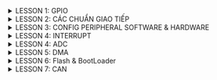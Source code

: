 <details><summary>LESSON 1: GPIO</summary>
</p>
  
### Để cấu hình cho ngoại vi GPIO ta follow theo các bước sau: ###
  
  ![image](https://github.com/NguyenNgocQuyen29/Embedded-System/assets/124705679/8b64ddcf-fd3c-4214-b78c-0e90d7be0214)
     
 - **Cấp xung clock cho ngoại vi**: ta nhìn vào diagram của con vi điều khiển ta thấy sử dụng API được cấp sẵn cho từng bus, các ngoại vi trên bus được cấp xung thông qua việc truyền thông số vào các API.
     
      ![image](https://github.com/NguyenNgocQuyen29/Embedded-System/assets/124705679/011fe33b-f1ee-42d7-83c3-b939150eb278)

    - Ví dụ: nếu bạn muốn sử dụng chân PA2 thì bạn phải cấp xung cho GPIO, muốn cấp xung cho GPIO thì phải cấp xung cho bus mà GPIO treo lên là APB2.
    - Trong VDK STM32 thì thanh ghi dùng để cấp clock là thanh ghi **RCC**
    - Mình sử dụng thư viện chuẩn, cú pháp để cấp/không cấp clock cho một ngoại vi là: **RCC_@PeriphClockCmd(A, B)** , với @ là tên bus mà mình muốn cấp clock(AHB, APB1, APB2), A là ngoại vi mà mình muốn cấp
 clock(RCC_APB2Periph_GPIOC,....), B là cho phép cấp/không cấp (ENABLE,...).
- **Cấu hình GPIO**: GPIO có các tham số đó là pin, mode, speed.
  - Pin: là chân mà bạn muốn dùng( 0->15)
  - Mode: loại chức năng mà bạn muốn dùng, 2 chức năng cơ bản nhất của GPIO chính là Input và Output. Cú pháp để dùng: **GPIO_Mode_Out_PP** //push-
    
    👀👀Input:(đầu vào) có nhiều loại ví dụ như **floating, input_pullup, input_pulldown**
       - floating : tín hiệu trên chân GPIO mặc định ở trạng thái không xác định thường phụ thuộc vào nguồn ở bên 
       - input_pullup: dùng điện trở kéo lên nguồn, trạng thái mặc định là 1.
       - input_pulldown: dùng điện trở kéo xuống đất, trạng thái mặc định là 0.
         
    *Để hiểu rõ hơn thì nôn na là: ví dụ bạn có 1 nút nhấn đi, bạn để trạng thái mặc định là 1(tức là chưa làm gì thì trạng thái nó là 1), khi tác động trạng thái nó là 0. Lúc đó bạn thiết kế bài toán
là nhấn nút led sẽ sáng thì làm sao nó biết được là bạn nhấn nút? thì lúc đó nếu nó nhận được tín hiệu 0(tức là có sự thay đổi trạng thái từ 0 về 1) thì nó sẽ thực hiện lệnh bật đèn.*

    👀👀Output: ở ví dụ trên thì nút nhấn là input và led là output, output có 2 loại đó là opendrain và push-pull(pull-up & pull-down).
       - open drain: Khi sử dụng mode Push-pull thì trong đó nó cấu hình sẵn một điện trở rồi(kéo lên hoặc kéo xuống) nhưng ở I2C nó đã có sẵn điện trở kéo lên rồi, nên dùng OD để không cần điện trở kéo cho vi điều khiển nữa. Tại vì mình đã có điện trở kéo lên rồi giờ config thêm nó sẽ gây xung đột 
         
       - push pull: cũng có 2 chế độ **pull-up & pull-down** giống ở phía trên.
         
    *Khi nào dùng opendrain và khi nào dùng push-pull? Khi bạn muốn on/off,pwm thì dùng push. Còn opendrain thì với những giao thức nào ở trạng thái mặc định của nó đã có trở kéo lên nguồn rồi thì trong vi điều khiển ko cần dùng nữa ví dụ:làm việc với giao thức I2C 😊*

  - Speed: tốc độ đáp ứng thì tùy mình thôi.
    
  **Vấn đề đặt ra ở đây là? trong một chương trình mình muốn dùng 1 lúc nhiều chân đi chẳng lẻ lần nào mình cũng gọi các tham số ra , như thế sẽ rất chi là mệt, nên để tối ưu thì mình sẽ tạo 1 struct mà nó
    có cùng tính chất như:mode, pin, speed. Trong thư viện chuẩn, struct đó có tên là** GPIO_InitTypeDef. Struct là một kiểu dữ liệu nên mình sẽ khai báo 1 biến và dùng biến đó trỏ tới các tham số trong struct. Các cấuhình sẽ lưu giá trị vào biến đó.
Vậy là đã cấu hình cho 1 chân đã xong, và mình sẽ truyền 2 tham số đó là **tên GPIO**:GPIO cần dùng và **cấu hình mình vừa mới config**: con trỏ tới biến đó.

</p>

</details>


<details><summary>LESSON 2: CÁC CHUẨN GIAO TIẾP</summary>
<p>
  
### 1.Truyền nhận dữ liệu ##
Việc truyền nhận dữ liệu thực chất là việc truyền nhận các tín hiệu điện áp biểu diễn cho các bit, điện áp được truyền nhận trên các chân của Vi điều khiển. 

![image](https://github.com/NguyenNgocQuyen29/Embedded-System/assets/124705679/835ae92d-4018-4b5d-a82c-ed16c9e2bf43)
**Câu hỏi được đặt ra ở đây là :ví dụ 2 bit liền kề nó có cùng mức điện áp thì làm sao MCU nhận biết được đó là 2 bit?** => Đó là lí do tại sao có các kiểu giao tiếp sau đây.
### 2.SPI - Serial Peripheral Interface ##
SPI 
  >- Là chuẩn giao tiếp nối tiếp(các bit sẽ được truyền đi lần lượt) đồng bộ.
  >- Hoạt động ở chế độ song công(ở cùng thời điểm có thể vừa truyền vừa nhận).
  >- Sử dụng 4 dây.
![image](https://github.com/NguyenNgocQuyen29/Embedded-System/assets/124705679/6fcc1cb1-7746-4101-94ba-497b05fcc2a8)

>- SCK: Serial Clock. Thiết bị tạo clock là master và cung cấp clock cho slave. Sở dỉ là giao tiếp đồng bộ vì kiểu master và slave có chung 1 dây SCK để điều khiển truyền hay nhận của 2 thiết bị.
>- MOSI: Master Out Slave In . Tín hiệu tạo bởi master và Slave nhận tín hiệu.
>- MISO: Master In Slave Out. Tín hiệu tạo bởi Slave và Master nhận tín hiệu
>- SS: Select Slave. Chọn thiết bị Slave để giao tiếp. Để chọn được thì *Master kéo đường SS tương ứng xuống mức 0(bình thường SS ở mức 1)*.
*Giao tiếp bằng chân chọn chip*
Quá trình truyền nhận SPI:
 ![image](https://github.com/NguyenNgocQuyen29/Embedded-System/assets/124705679/d4ed44ed-206e-4517-93eb-ea22abf7cb8d)

![image](https://github.com/NguyenNgocQuyen29/Embedded-System/assets/124705679/bafed7bc-b5ab-4869-968b-a773cd95aaa6)

    - Bắt đầu truyền nhận master sẽ kéo chân CS của slave xuống 0 để báo hiệu quá trình truyền nhận.
    - Clock sẽ được cấp bởi master ,mỗi xung clock thì Master sẽ truyền 1 bit cho slave và slave cũng truyền 1bit cho master.
    - Các thanh ghi cập nhật giá trị truyền nhận và dịch 1 bit.
    - truyền cho tới khi hết 8 bit.

Các mode của SPI: trạng thái các xung Clock được xác định dựa vào CPOL và CPHA"
- CPOL:
   + Bằng 0 thì lúc mặc định là 0. Muốn tạo ra clock để báo hiệu truyền nhận thì ta kéo nó từ 0 lên 1 rồi về 0 là tạo ra 1 xung clock để truyền nhận 1 bit
   + Bằng 1 thì lúc mặc định là 1. Muốn tạo ra clock để báo hiệu truyềnn nhận thì ta kéo nó từ 1 xuống 0 rồi về 1 là tạo ra 1 xung clock để truyền nhận 1 bit.
- CPHA:
   + Bằng 0: tức là mình đưa bit vào trước mới cấp clock.
   + Bằng 1: tức là mình cấp clock rồi mới đưa bit vào.

### 3.I2C - Inter-Integrated Circuit ##
I2C:
![image](https://github.com/NguyenNgocQuyen29/Embedded-System/assets/124705679/d6784c65-8f3b-4f47-adcc-47d9da5e31e0)

  >- Hoạt động ở chế độ bán song công(tức là tại một thời điểm thì nó chỉ có thể truyền hoặc nhận, nếu muốn nhận phải đợi truyền xong).
  >- Sử dụng 2 dây: SCL, SDA, 2 dây này được gắn vào điện trở kéo lên nguồn.
***Bán song công vì: nó chỉ có 2 dây 1 là SCL(clock) và 1 dây là SDA để truyền, chỉ có 1 dây nên không thể 1 lúc mà vừa truyền vừa nhận dữ liệu được.****
- I2C nó không truyền theo từng bit giống như SPI mà nó sẽ truyền theo từng frame
- I2C giao tiếp bằng địa chỉ
Data frame của I2C:

![image](https://github.com/NguyenNgocQuyen29/Embedded-System/assets/124705679/a13d7528-9d93-4dbd-8c29-2b970a5d46a6)

  >- Đầu tiên phải có start condition( SDA kéo xuống mức 0 trước SCL để tạo ra tín hiệu, bình thường 2 dây này ở mức 1 tại vì nó được gắn vào điện trở kéo lên nguồn).
  >- Tiếp theo là 7 or 10 bit địa chỉ(tùy thuộc vào chip) và ***1 bit R/W***.
  >- Phải gửi địa chỉ vì nó cùng 1 lúc truyền nhận nhiều thiết bị, để phân biệt chúng thì mỗi con phải có 1 địa chỉ, khi nó truyền bit địa chỉ thì tất cả sẽ được nhận m, thiết bị nào ứng với địa chỉ đó thì sẽ biết là sắp có quá trình truyền/nhận. Còn bit R/W để nó nói với slave tương ứng với địa chỉ đó là nó sẽ truyền hay đọc dữ liệu(0:Read là master sẽ đọc được trạng thái của Slave, 1.Write:master viết data cho slave).
 
Ví dụ:
![image](https://github.com/NguyenNgocQuyen29/Embedded-System/assets/124705679/81902655-4b05-4d0c-8f14-77b57f254d18)

Ở ví dụ này Master truyền đi *0b10101111* tức là 7 bit địa chỉ và 1 bit W(1). Khi truyèn đến tất cẩ slave, nó readSDA ghi vào 1 thanh ghi, lấy thanh ghi đó >> 1(bỏ biến R/W ra) sau đó ^ với address của mỗi con
Nếu kết quả là 0 thì tức là địa chỉ của slave đó và thực hiện việc truyền data. (chú ý: 2 số giống nhau ^ sẽ bằng 0, còn khác nhau thì bằng 1).

  >- Bit cuối cùng là ACK để slave báo hiệu cho Master biết là slave đã nhận tín hiệu(báo hiệu bằng cách kéo đường SDA xuống ).
![image](https://github.com/NguyenNgocQuyen29/Embedded-System/assets/124705679/df9f5768-cf91-4a9e-ad48-14924c5a729e)

Nếu mà Slave đã nhận data rồi thì phải truyền lại 1 bit gọi là ACK(=0) bit này truyền lên SDA, lúc này Master thành input để đọc giá trị slave gửi tới(bit ACK), nếu mà Master đọc giá trị của SDA là 1 thì là truyền thất bại, phải tryền cái khác hoặc gửi lại. Tóm lại là mỗi lần truyền 8bit thì Master đổi chức năng thành input để đọc xem slave đã nhận được hay chưa.

  >- Sau khi thực hiện xong quá trình truyền nhận thì kết thúc phải có **stop condition** SCL kéo lên 1 trước.

![image](https://github.com/NguyenNgocQuyen29/Embedded-System/assets/124705679/aa2d8985-ea32-4e7a-9154-3e4defbd5f23)


**Note: Giao tiếp đồng bộ là giữa các thiết bị truyền nhận có xung clock, còn không có thì là giao tiếp bất đồng bộ, UART là một ví dụ**


### 3.UART - Universal Asynchronous Receiver-Transmitter ##
Không giống như SPI,I2C có thể thực hiện một lúc nhiều thiết bị, còn UART chỉ 2 thiết bị với nhau(giao tiếp 1 - 1)
Tại vì bất đồng bộ nên để 2 chủ thể có thể biết mà tương tác với nhau thì dựa vào **baudrate**. Khác baudrate vẫn truyền được nhưng dư liệu truyền, nhận sẽ bị sai.
UART :
>- Bất đồng bộ.
>- 2 dây TX,RX
>- Hoạt động song công.

Truyền theo frame gồm 8 bit
![image](https://github.com/NguyenNgocQuyen29/Embedded-System/assets/124705679/c1e16ab0-4776-4897-8865-eb6f9cd1dcbc)

- Để bắt đầu truyền nhận khi có Start Bit(kéo TX từ 1->0).
- 5 đến 9 bit dữ liệu.
- 0 to 1 Parity bit (bit chẵn lẻ).
   + Bit chẵn lẻ kiểm tra xem dữ liệu nhận đúng hay chưa.
   + Quy luật chẵn: nếu tổng số bit 1 là số chẵn thì bit đó là 0, còn quy luật lẻ là nếu tổng sốt bit lẻ là số chẵn thì thêm số 1.
- 1 hoặc 2 stop bit(kéo chân Rx lên 1).

***So sánh UART, SPI, I2C***

![144962711_249915713337702_340587713684986630_n](https://github.com/NguyenNgocQuyen29/Embedded-System/assets/124705679/bda29e02-1576-4909-9c86-33fc4b3c336b)

</p>

</details>

<details><summary>LESSON 3: CONFIG PERIPHERAL SOFTWARE & HARDWARE</summary>
</p>

## a. I2C SOFTWARE (GPIO)
Các bước để thực hiện I2C software

![image](https://github.com/NguyenNgocQuyen29/Embedded-System/assets/124705679/66ad7dc7-24b9-4da4-8677-72acd0979ef0)

*Hàm truyền*:

![image](https://github.com/NguyenNgocQuyen29/Embedded-System/assets/124705679/ef56abe0-268d-44cb-a07a-14d6b4c10cee)


        #include "stm32f10x_gpio.h"             // Device:StdPeriph Drivers:GPIO
        #include "stm32f10x_rcc.h"              // Device:StdPeriph Drivers:RCC
        #include "stm32f10x_tim.h"              // Device:StdPeriph Drivers:TIM
        
        #define I2C_SCL    GPIO_Pin_6
        #define I2C_SDA    GPIO_Pin_7
        
        #define I2C_GPIO   GPIOB
        
        
        
        #define WRITE_SDA_0       GPIO_ResetBits(I2C_GPIO,I2C_SDA)
        #define WRITE_SDA_1       GPIO_SetBits(I2C_GPIO,I2C_SDA)
        #define WRITE_SCL_0       GPIO_ResetBits(I2C_GPIO,I2C_SCL)
        #define WRITE_SCL_1       GPIO_SetBits(I2C_GPIO,I2C_SCL)
        #define READ_SDA_VAL      GPIO_ReadInputDataBit(I2C_GPIO,I2C_SDA)
        
        typedef enum{
          NOT_OK = 0,
          OK
        }status;
        typedef enum{
          NACK = 0,
          ACK
        }ACK_Bit;
        void delay_us(uint32_t delay){
          TIM_SetCounter(TIM2,0);
          while(TIM_GetCounter(TIM2)<delay){}
        }
        /*
        * Function: I2C_Config
        * Description: initial state setting for SDA and SCL is 1
        */
        void I2C_Config(){
              WRITE_SDA_1;
              delay_us(1);
              WRITE_SCL_1;
              delay_us(1);
        }
        /*
        * Function: I2C_Start
        * Description: Start condition is that SCL pin is pulled down to 0 before SDA pin. To avoid unexpected situations, set both pins to state 1 before Start Condition
        */
        void I2C_Start(){
              //de phong truong hop co nhieu thiet bi truyen voi nhau , lo co truong hop slave dang truyen 0 len duong SDA thi sao nen de mac dinh la 1 
              WRITE_SDA_1;
              delay_us(3);
              WRITE_SCL_1;
              delay_us(3);
              WRITE_SDA_0;
              delay_us(3);
              WRITE_SCL_0;
              delay_us(3);
        }
        void I2C_Stop(){
              WRITE_SDA_0;
              delay_us(3);
              WRITE_SCL_1;
              delay_us(3);
              WRITE_SDA_1;
              delay_us(3);
        }
        void clock(){
          WRITE_SCL_1;
          delay_us(5);
          WRITE_SCL_0;
          delay_us(2);
        }
        status I2C_Write(uint8_t u8Data){
              uint8_t i;
              status stRet;
              for(int i=0; i<8;i++){  //write byte data
                 if(u8Data & 0x80){
                   WRITE_SDA_1;
                 }else{
                   WRITE_SDA_0;
                 }
               delay_us(3);
               clock();
               u8Data <<= 1;
              }
              //sau khi truyen 8 bit thi SDA keo len 1
              WRITE_SDA_1;
              delay_us(3);
              
              //xung thu 9 de gui tin hieu ACK
              //trong luc gui xung thi doc trang thai cua ACK
              WRITE_SCL_1;
              delay_us(3);
              
              if(READ_SDA_VAL){ //dieu kien dung cua ìf la 1
                stRet = NOT_OK;
              }else{
                stRet = OK;
              }
              delay_us(2);
              WRITE_SCL_0;
              delay_us(3);
              
              return stRet;
        }
        uint8_t I2C_Read(ACK_Bit _ACK){
          uint8_t i;
          uint8_t u8Ret = 0x00;
          WRITE_SDA_1;
          delay_us(3);
          //doc tin hieu 8bit dau
          for(i=0;i<8;++i){
            u8Ret <<= 1;
            WRITE_SCL_1;
            delay_us(3);
                if(READ_SDA_VAL){//neu gia tri SDA la 1 thi them 1 vao thanh ghi
                  u8Ret |= 0x01;
                }
                delay_us(2);
                
            WRITE_SCL_0;
            delay_us(5);
          }
          if(_ACK){
             WRITE_SDA_0;
          }else{
             WRITE_SDA_1;		 
          }
          delay_us(3);
          
          WRITE_SCL_1;
          delay_us(5);
          WRITE_SCL_0;
          delay_us(5);
          
          return u8Ret;
        }

## b. I2C HARDWARE - TÍCH HỢP SẴN TRONG VDK
Các bước thực hiện là: Xác định các chân I2C -> Cấu hình GPIO -> Cấu hình I2C

![image](https://github.com/NguyenNgocQuyen29/Embedded-System/assets/124705679/3587dbc2-8f9d-44c2-b0c0-2e17dce2609d)

 - Xác định các chân GPIO

 ![image](https://github.com/NguyenNgocQuyen29/Embedded-System/assets/124705679/848a3a4f-1d9f-46ee-84d8-7d46636e7693)
  
 - Cấu hình GPIO

 ![image](https://github.com/NguyenNgocQuyen29/Embedded-System/assets/124705679/8b621881-23ed-43aa-8226-d01a33b02ba4)

 - Cấu hình I2C

![image](https://github.com/NguyenNgocQuyen29/Embedded-System/assets/124705679/ca7e26ce-7e88-48b9-afff-3d6ed957c639)

- Các hàm truyền nhận:

![image](https://github.com/NguyenNgocQuyen29/Embedded-System/assets/124705679/d28ce59f-5be4-4992-ae69-bd5247062c95)

- Hàm kiểm tra cờ, sự kiện:

![image](https://github.com/NguyenNgocQuyen29/Embedded-System/assets/124705679/97748f79-9365-4795-9331-8e54e54670ba)

## c. UART SOFTWARE (GPIO)

Các bước: ***Xác định các chân UART** -> ***Cấu hình GPIO*** -> ***Khởi tạo chân cho UART***

![image](https://github.com/NguyenNgocQuyen29/Embedded-System/assets/124705679/58c2a805-2e5e-4c9d-bc28-5f3a7ccafe22)

Hàm truyền nhận:

![image](https://github.com/NguyenNgocQuyen29/Embedded-System/assets/124705679/ce41848c-c42c-4400-b1e3-91be121c5ec2)

Hàm nhận:

![image](https://github.com/NguyenNgocQuyen29/Embedded-System/assets/124705679/c05eb440-2095-4466-92a9-ee82a56468f0)

Parity bit:

![image](https://github.com/NguyenNgocQuyen29/Embedded-System/assets/124705679/a8229798-081d-493c-bec8-fcc8f35a523a)

Code:

            #define TX_Pin     GPIO_Pin_9
            #define RX_Pin     GPIO_Pin_10
            #define UART_GPIO  GPIOA
            //9600bits/1s <=> 9600bits/1000ms <=> 1 bit = 0,10467 = 1 period tie
            #define BRateTime  105
            typedef enum{
            	Parity_Mode_NONE,
            	Parity_Mode_ODD,
            	Parity_Mode_EVENT
            }Parity_Mode;
            void RCC_Config(){
            	RCC_APB2PeriphClockCmd(RCC_APB2Periph_GPIOA, ENABLE);
            	RCC_APB1PeriphClockCmd(RCC_APB1Periph_TIM2, ENABLE);
            }
            void delay_us(uint32_t delay){
            		TIM_SetCounter(TIM2,0);
            		while(TIM_GetCounter(TIM2)<delay){}
            }
            void GPIO_Config(){
            	GPIO_InitTypeDef GPIO_Config;
            	GPIO_Config.GPIO_Pin = RX_Pin;
            	GPIO_Config.GPIO_Mode = GPIO_Mode_IN_FLOATING; //cho cho toi khi kia keo xuong moi bat dau nhan nen trang thai ban dau khong xac dinh
            	GPIO_Init(GPIOA, &GPIO_Config);
            	
            	GPIO_Config.GPIO_Pin = TX_Pin;
            	GPIO_Config.GPIO_Mode = GPIO_Mode_Out_PP;
            	GPIO_Config.GPIO_Speed = GPIO_Speed_50MHz;
            	GPIO_Init(GPIOA, &GPIO_Config);
            }
            //default status of pin TX is 1
            void UART_Config(){
            	GPIO_SetBits(UART_GPIO, TX_Pin);
            	delay_us(1);
            }
            void UART_Transmit(const char DataValue){
            	GPIO_WriteBit(UART_GPIO,TX_Pin, Bit_RESET);//start bit
            	delay_us(BRateTime);
            	//dich tung bit
            	for(unsigned char i = 0; i<8;i++){
            		if(((DataValue>>i)&0x1)==0x1){
            			GPIO_WriteBit(UART_GPIO, RX_Pin, Bit_SET);
            		}else{
            			GPIO_WriteBit(UART_GPIO, RX_Pin, Bit_RESET);
            		}
            		delay_us(BRateTime);
            	}
            	//stop bit
            	GPIO_WriteBit(UART_GPIO,TX_Pin, Bit_SET);
            	delay_us(BRateTime);
            }
            unsigned char UART_Receive(void){
            	unsigned char DataValue = 0;
            	while(GPIO_ReadInputDataBit(UART_GPIO, RX_Pin) == 1);
            	delay_us(BRateTime);
            	delay_us(BRateTime/2);
            	for ( unsigned char i = 0; i < 8; i++ ){
            		if ( GPIO_ReadInputDataBit(UART_GPIO, RX_Pin) == 1 ){
            			DataValue += (1<<i);}
            		delay_us(BRateTime);
            		}
            		if ( GPIO_ReadInputDataBit(UART_GPIO, RX_Pin) == 1 ){
            			delay_us(BRateTime/2);
            			return DataValue;
            		} 
            }
            uint8_t Parity_Generate(uint8_t data, Parity_Mode Mode){
            	uint8_t count =0;
            	for(int i=0; i< 8; i++){
            		if(data & 0x01){
            			count++;
            		}
            		data>>=1;
            	}
            	switch(Mode){
            		case Parity_Mode_NONE:
            			return data; 
            			break;
            		case Parity_Mode_ODD:
            			if(count%2){
            				return ((data<<1)|1);
            			} else {
            				return (data<<1);
            			}
            			break;
            		case Parity_Mode_EVENT:
            			if(!(count%2)){
            				return ((data<<1)|1);
            			} else {
            				return (data<<1);
            			}
            			break;
            		default:
            			return data;
            			break;
            	}
            }
            uint8_t Parity_Check(uint8_t data, Parity_Mode Mode){
            	uint8_t count =0;
            	for(int i=0; i< 8; i++){
            		if(data & 0x01){
            			count++;
            		}
            		data>>=1;
            	}
            	switch(Mode){
            		case Parity_Mode_NONE:
            			return 1; 
            			break;
            		case Parity_Mode_ODD:
            			return (count%2); 
            			break;
            		case Parity_Mode_EVENT:
            			return (!(count%2)); 
            			break;
            		default:
            			return 0;
            			break;
            	}
            }

## D. UART HARDWARE (GPIO)
</p>

</details>

<details><summary>LESSON 4: INTERRUPT</summary>
</p>

Interrupt - hay còn gọi là ngắt ngoài, là một tín hiệu khẩn cấp gửi đến bộ xử lí yêu cầu bộ xử lí phải tạm ngừng các hoạt động hiện tại để "nhảy" đến một nơi khác trong chương trình để thực hiện nhiệm vụ khẩn cấp nào đó - nhiệm vụ này gọi là chương trình phục vụ ngắt, ISR (Interrupt Service Routine). Sau khi xử lí xong nhiệm vụ này thì bộ đếm chương trình sẽ trả về giá trị trước đó để bộ xử lí thực hiện công việc còn đang dang dở. Như vậy, ngắt có mức độ ưu tiên cao nhất, thường xử lí các sự kiện bất ngờ nhưng không tốn thời gian. Ngắt có 2 loại: ngắt có thể xuất phát từ tín hiệu bên trong con chip(ngắt báo bộ đếm timer/counter tràn, ngắt báo quá trình gửi dữ liệu bằng RS232 kết) hoặc ngắt do các tác nhân bên ngoài(nhấn button, ngắt báo có 1 gói dữ liệu nhận được).

Ví dụ: cách tổ chức một trường trình ngắt trong chip AVR

![image](https://github.com/NguyenNgocQuyen29/Embedded-System/assets/124705679/1051744c-af23-4acb-92ac-0cfc61444d76)

### A. Ngắt ngoài
Ngắt ngoài là loại ngắt duy nhất độc lập với các thiết bị của chip 

+ Để sử dụng ngắt ngoài ta thực hiện các bước sau:*Xác định các chân ngắt ngoài* -> *Cấu hình các chân GPIO*

Trước tiên muốn sử dung bất cứ ngoại vi nào thì mình phải bật Clock của bus gắn với ngoại vi đó, ngoài ra phải bật thêm AFIO. AFTO là những cái funtion thay thế.

 *Bật clock:*
  
   void RCC_Config(){
  
    	RCC_APB2PeriphClockCmd(RCC_APB2Periph_GPIOA, ENABLE);
  
    	RCC_APB2PeriphClockCmd(RCC_APB2Periph_AFIO, ENABLE);
  
    }

  *Config GPIO là input(đọc tín hiệu ngắt):*

  ![image](https://github.com/NguyenNgocQuyen29/Embedded-System/assets/124705679/113fe10d-ead5-4894-905a-990a154dd077)

+ Sau khi Config GPIO ở chế độ ngắt ngoài thì mình sẽ cấu hình cho EXTI
  Những tham số của ngắt ngoài bao gồm: **Line ngắt, Mode, Cạnh ngắt**
   *EXTI_Line:* Chọn line ngắt.
  
   *EXTI_Mode:* Chọn Mode cho ngắt là Ngắt(thực thi hàm ngắt) hay Sự kiện(Không thực thi)
  
   *EXTI_Trigger:* Cấu hình cạnh ngắt.
  
   *EXTI_LineCmd:* Cho phép ngắt ở Line đã cấu hình.
  
![image](https://github.com/NguyenNgocQuyen29/Embedded-System/assets/124705679/069436e3-fc31-4050-83b5-84c05875d3c3)

+ Bộ NVIC cấu hình các tham số ngắt và quản lý các vector ngắt. Các tham số trong bộ này gồm:

![image](https://github.com/NguyenNgocQuyen29/Embedded-System/assets/124705679/15d6d9c6-2431-4036-90d3-92496b687d26)
  
Ví dụ về cấu hình NVIC:

![image](https://github.com/NguyenNgocQuyen29/Embedded-System/assets/124705679/05d21012-a698-4ec0-a871-9fd14583fc82)


Hàm phụ vụ ngắt ngoài: ***EXTIx_IRQHandler()*** (x là line ngắt tương ứng), ***Hàm EXTI_GetITStatus(EXTI_Linex)*** :Kiểm tra cờ ngắt của line x tương ứng. 
***Hàm EXTI_ClearITPendingBit(EXTI_Linex)***: Xóa cờ ngắt ở line x.

![image](https://github.com/NguyenNgocQuyen29/Embedded-System/assets/124705679/5e8e2976-0f6d-4574-80cf-52f29ee3a0bd)

Tóm lại: Cấu hình GPIO ở chế độ ngắt ngoài -> Cấu hình EXTI(line, Ngắt(thực thi) or Sự kiện(không thực thi), cạnh ngắt, cho phép ngắt ở cạnh đó) -> Bộ quản lí các thamm số và quản lí vector ngắt NVIC (Vector Line, độ ưu tiên chính, độ ưu tiên phụ, cho phép ngắt).

</p>

</details>

<details><summary>LESSON 4: ADC</summary>
</p>

</p>

</details>


<details><summary>LESSON 5: DMA</summary>
</p>

</p>

</details>

<details><summary>LESSON 6: Flash & BootLoader</summary>
</p>
  
*Nguồn tham khảo: Lập trình điện tử*
Chắc hẳn các bạn đã từng nghe quá trình ***boot*** trong máy tính, nó là một phần quan trọng giúp cho việc khởi động hệ điều hành máy tính. Bootloader là phần mềm quan trọng nạp vào máy tính trước khi khởi động.
Ta học vi điều khiển phải cần biến đến Bootloader 👉Rỏ ràng máy tính cũng xử dụng nhiều vi xử lí, Bootloader như một firmware nạp sẵn, trước khi máy tính khởi động thì cái firmware này sẽ được gọi, Vi điểu khiển của chúng ta cũng sử dụng lõi vi xử và khi khởi động thì nó sẽ bắt đầu từ đâu?

![image](https://github.com/NguyenNgocQuyen29/Embedded-System/assets/124705679/0ea09278-006d-4c9b-8529-67bbcf23f45c)

Nếu có một chương trình bootloader nạp vào trong vi điều khiển, thì trước tiên nó nhảy vào chương trình bootloader thực hiện một số công việc, sau đó mới thực hiện Application.
 #### Tổ chức bộ nhớ STM32
- Hiểu được tổ chức bộ nhớ STM32 rất quan trọng trong bootloader. Chúng ta cần nắm chương trình **boot** nằm ở địa chỉ nào, chương trình nằm ở địa chỉ nào và cách phân chia Page của bộ nhớ FLash(stm32f1). Trong vi điều khiển STM có 2 bộ nhớ cần được quan tâm là: bộ nhớ chương trình và bộ nhớ dữ liệu:
     >- Vùng nhớ code: có thể là FLASH/EEPROM/ROM/OTP,... dùng để lưu code và các lệnh của chương trình
     >- Vùng nhớ SRAM: sử dụng để kế nối Sram trên chip, dùng để lưu dữ liệu tạm thời khi run-time.
  
![image](https://github.com/NguyenNgocQuyen29/Embedded-System/assets/124705679/8f71965a-ac75-4e2c-b051-857527b898be)

 👉 Địa chỉ bộ nhớ Flash bắt đầu 0x00000000 nhưng trong vi điều khiển STM32, vùng nhớ code bắt đầu từ địa chỉ 0x0800 0000 khi mình nạp xuống thì nó sẽ mặc định nạp chương trình từ địa chỉ này, với MSP ở 0x0800 0000 và Vector Table bắt đầu từ địa chỉ 0x0800 0004 (Reset_Handler).
 
 ![image](https://github.com/NguyenNgocQuyen29/Embedded-System/assets/124705679/1d57354c-7b16-46b3-b4a6-f71e67cd7e63)

Vi điều khiển STM32F1 cung cấp 128/64Kb, ngoài lưu trữ MSP, Vector Table, bộ nhớ Flash sẽ lưu trữ vùng nhớ chương trình ứng dụng của chúng ta, cùng với đó là vùng data.

👉Để thao tác với bộ nhớ hiệu quả thì bộ nhớ Flash trong STM32 chia thành các Page, mỗi Page có kích thước 1Kb.

👉Bộ nhớ Flash có thể được thao tác ghi **trên từng word**(2bytes/4bytes) nhưng lại chỉ có thể xóa theo từng Page
=>Vì vậy , chúng ta có thể thực hiện Bootloader bằng cách cài đặt chương trình Bootloader ở một Page nào đó, chẳng hạn như Page0, Và cùng lúc đó đặt Firmware application 1 vào Page1, Firmware application 2 vào Page2, Firmware application 3 vào Page3.

![image](https://github.com/NguyenNgocQuyen29/Embedded-System/assets/124705679/200f08ce-a419-472b-989d-d4387b2511de)

 👉Chúng ta sẽ bắt đầu với chương trình Bootloader, được đặt tại địa chỉ 0x0800 0000. Ngoài ra, chúng ta thấy sự xuất hiện của 3 Firmware khác:
 
 + *Factory Firmare:* là phiên bản đầu tiên của Firmware mà nhà sản xuất cung cấp cho người dùng.
 + *Current Firmware:* là phiên bản hiện tại của Firmware đang chạy trên vi điều khiển, được chúng ta lưu trên 1 Page nào đó.
 + *FOTA Firmware:* là phiên bản cập nhật mới của firmware.

### Bootloader chủ yếu quan tâm đến nạp file nhị phân xuống bộ nhớ của Vi điều khiển, có 2 vấn đề cần được chú ý đó là: Sắp xếp chúng trong bộ nhớ như nào và File nhị phân (cấu trúc, nội dung).

 #### Little Endian and Big Endian
 Most modern computer memory are byte addressible. Each byte in memory has its own unique address. 
 If a data object take multiple contiguous bytes in memory, the memory address of this object is defined as the lowest address of all bytes this object contains. 
 
 ![image](https://github.com/NguyenNgocQuyen29/Embedded-System/assets/124705679/0b203571-5e92-4934-9c18-c748b70c6e58)

Ví dụ: một word gồm 4 bytes được khoanh như hình, mỗi bytes đều có một địa chỉ của chính nó, nhưng địa chỉ của cái word này là địa chỉ của byte thấp nhất trong 4 byte này là 0x20000000.
*Vậy word được lưu trữ tại 0x20000000 là bao nhiêu?* 

![image](https://github.com/NguyenNgocQuyen29/Embedded-System/assets/124705679/bf1a5dd8-8208-421d-bb1a-74e223ebab53)

The anwser is that it depends on endian.
- Big endian:(big - end: lớn cuối cùng - địa chỉ lớn cuối cùng =>giá trị lớn cuối cùng) thứ tự sắp xếp theo chiều từ nơi địa chỉ thấp nhất đến cao nhất =>if big endian thì value = 01020304
- Little endian: ngược lại =>value = 04030201
 #### File nhị phân
 Có một số định dạng file nhị phân thường gặp là: .BIN, .ELF, .HEX
 + .BIN: định dạng cơ bản nhất của file nhị phân, không cần chính sửa hay trải qua quá trình relocation, câu lệnh sẽ được tải trực tiếp xuống địa chỉ. 
 + .ELF: định dạng này cần thêm quá trình relocation. Chúng ta có thể nạp vào địa chỉ mà ta mong muốn.
 + .HEX: định dạng này khá quen thuộc với chúng ta, thường được gen ra từ phần mềm
👉 Cần nắm được cấu trúc của .HEX
Chúng ta làm việc với Bootloader nên việc nạp code không thông qua phần mềm hay IDE nữa, chúng ta nghĩ đến việc nạp code thông qua mạng không dây hoặc qua các giao thức SPI,I2C,UART.
Khi nạp code thông qua phần mềm, thì phần mềm phải phân tích file Hex rồi tải data xuống Flash thông qua ST-Link. Còn ta tự làm thì phải **phân tích file hex**->**tải data xuống Flash** thông qua mạng không giây hoặc các Protocol khác =>***Việc hiểu file .HEX rất quan trọng***

![image](https://github.com/NguyenNgocQuyen29/Embedded-System/assets/124705679/778e6bae-3aa8-48db-a18b-259337697e12)

- Start Code: Ở mỗi dòng sẽ luôn bắt đầu bằng dấu hai chấm ':'
- Byte Count: Ở đây bao gồm 2 chữ số (1 byte) để chỉ thị số byte data có trên dòng tương ứng. 
- Address: 4 chữ số, đây là địa chỉ offset, địa chỉ này cộng thêm địa chỉ base (chúng ta có thể chọn - ví dụ 0x0800.0000 chẳng hạn) sẽ ra địa chỉ mà data được nạp xuống bộ nhớ FLASH. 
- Record Type: 2 chữ số, từ 00 đến 05, nói lên ý nghĩa của data. 

![image](https://github.com/NguyenNgocQuyen29/Embedded-System/assets/124705679/ce837fe8-67de-42ef-a245-3f5558d5ce9b)


- Data: Phần này là dữ liệu sẽ lưu lên FLASH, số byte sẽ được quy định ở trường Byte Count.
 Checksum: gồm 2 chữ số, dùng để kiểm tra lỗi. Theo quy định thì một line sẽ đúng khi mà byte checksum sẽ bằng ***đảo*** của tổng tất cả các byte còn lại cùng dòng, cộng thêm 1. 
#### Thao tác trên bộ nhớ Flash
Khi làm việt với bootloader chúng ta cần quan tâm xem mình cần làm gì (Data từ file Hex) -> ghi vào đâu? (Address của file Hex).
- Có 3 loại thao tác với bộ nhớ Flash: đọc - Read, ghi - Write, xóa - Delete.

</p>

</details>


<details><summary>LESSON 7: CAN</summary>
</p>

</p>

</details>
   


    
  


